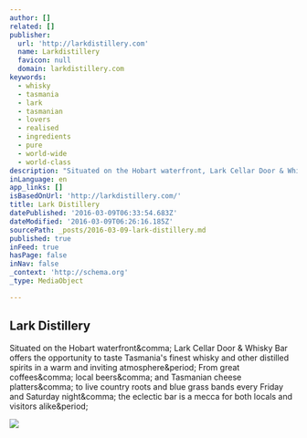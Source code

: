 ```yaml
---
author: []
related: []
publisher:
  url: 'http://larkdistillery.com'
  name: Larkdistillery
  favicon: null
  domain: larkdistillery.com
keywords:
  - whisky
  - tasmania
  - lark
  - tasmanian
  - lovers
  - realised
  - ingredients
  - pure
  - world-wide
  - world-class
description: "Situated on the Hobart waterfront, Lark Cellar Door & Whisky Bar offers the opportunity to taste Tasmania's finest whisky and other distilled spirits in a warm and inviting atmosphere. From great coffees, local beers, and Tasmanian cheese platters, to live country roots and blue grass bands every Friday and Saturday night, the eclectic bar is a mecca for both locals and visitors alike."
inLanguage: en
app_links: []
isBasedOnUrl: 'http://larkdistillery.com/'
title: Lark Distillery
datePublished: '2016-03-09T06:33:54.683Z'
dateModified: '2016-03-09T06:26:16.185Z'
sourcePath: _posts/2016-03-09-lark-distillery.md
published: true
inFeed: true
hasPage: false
inNav: false
_context: 'http://schema.org'
_type: MediaObject

---
```

<article style=""><h1>Lark Distillery</h1><p>Situated on the Hobart waterfront&amp;comma; Lark Cellar Door &amp; Whisky Bar offers the opportunity to taste Tasmania's finest whisky and other distilled spirits in a warm and inviting atmosphere&amp;period; From great coffees&amp;comma; local beers&amp;comma; and Tasmanian cheese platters&amp;comma; to live country roots and blue grass bands every Friday and Saturday night&amp;comma; the eclectic bar is a mecca for both locals and visitors alike&amp;period;</p><img src="http://lark.fortyspotted.com/wp-content/uploads/sites/4/2015/04/Lark-Text-logo-off-centre.png" /></article>